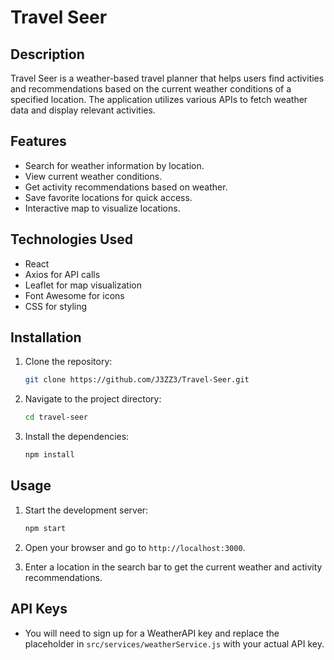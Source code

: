 # Travel Seer

## Description
Travel Seer is a weather-based travel planner that helps users find activities and recommendations based on the current weather conditions of a specified location. The application utilizes various APIs to fetch weather data and display relevant activities.

## Features
- Search for weather information by location.
- View current weather conditions.
- Get activity recommendations based on weather.
- Save favorite locations for quick access.
- Interactive map to visualize locations.

## Technologies Used
- React
- Axios for API calls
- Leaflet for map visualization
- Font Awesome for icons
- CSS for styling

## Installation

1. Clone the repository:
   ```bash
   git clone https://github.com/J3ZZ3/Travel-Seer.git
   ```

2. Navigate to the project directory:
   ```bash
   cd travel-seer
   ```

3. Install the dependencies:
   ```bash
   npm install
   ```

## Usage

1. Start the development server:
   ```bash
   npm start
   ```

2. Open your browser and go to `http://localhost:3000`.

3. Enter a location in the search bar to get the current weather and activity recommendations.

## API Keys
- You will need to sign up for a WeatherAPI key and replace the placeholder in `src/services/weatherService.js` with your actual API key.


